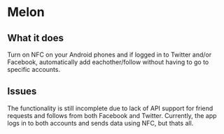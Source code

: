 # Melon

## What it does
Turn on NFC on your Android phones and if logged in to Twitter and/or Facebook, automatically add eachother/follow without having to go to specific accounts. 

## Issues
The functionality is still incomplete due to lack of API support for friend requests and follows from both Facebook and Twitter. Currently, the app logs in to both accounts and sends data using NFC, but thats all.



